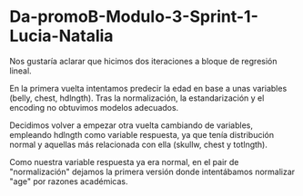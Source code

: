 # Da-promoB-Modulo-3-Sprint-1-Lucia-Natalia

Nos gustaría aclarar que hicimos dos iteraciones a bloque de regresión lineal.

En la primera vuelta intentamos predecir la edad en base a unas variables (belly, chest, hdlngth). Tras la normalización, la estandarización y el encoding no obtuvimos modelos adecuados.

Decidimos volver a empezar otra vuelta cambiando de variables, empleando hdlngth como variable respuesta, ya que tenía distribución normal y aquellas más relacionada con ella (skullw, chest y totlngth).

Como nuestra variable respuesta ya era normal, en el pair de "normalización" dejamos la primera versión donde intentábamos normalizar "age" por razones académicas.
